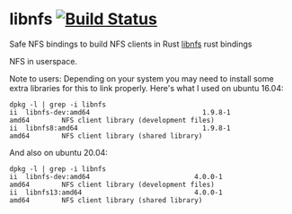# libnfs [![Build Status](https://travis-ci.org/cholcombe973/libnfs.svg?branch=master)](https://travis-ci.org/cholcombe973/libnfs)
Safe NFS bindings to build NFS clients in Rust
[libnfs](https://github.com/sahlberg/libnfs) rust bindings

NFS in userspace.  

Note to users:
  Depending on your system you may need to install some extra libraries for this to link properly.
  Here's what I used on ubuntu 16.04: 
```
dpkg -l | grep -i libnfs
ii  libnfs-dev:amd64                            1.9.8-1                                      amd64        NFS client library (development files)
ii  libnfs8:amd64                               1.9.8-1                                      amd64        NFS client library (shared library)
```
And also on ubuntu 20.04:
```
dpkg -l | grep -i libnfs
ii  libnfs-dev:amd64                          4.0.0-1                               amd64        NFS client library (development files)
ii  libnfs13:amd64                            4.0.0-1                               amd64        NFS client library (shared library)
```
